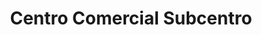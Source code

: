 ---
title: "Centro Comercial Subcentro"
url: /las-condes/centro-comercial-subcentro/
shop: Einkaufszentrum
---